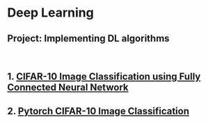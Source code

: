 # Deep Learning
## Project: Implementing DL algorithms
&nbsp;

## 1. [CIFAR-10 Image Classification using Fully Connected Neural Network]()
## 2. [Pytorch CIFAR-10 Image Classification]()
